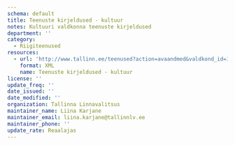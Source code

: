 ```yaml
---
schema: default
title: Teenuste kirjeldused - kultuur
notes: Kultuuri valdkonna teenuste kirjeldused
department: ''
category:
  - Riigiteenused
resources:
  - url: 'http://www.tallinn.ee/teenused?action=avaandmed&valdkond_id=15'
    format: XML
    name: Teenuste kirjeldused - kultuur
license: ''
update_freq: ''
date_issued: ''
date_modified: ''
organization: Tallinna Linnavalitsus
maintainer_name: Liina Karjane
maintainer_email: liina.karjane@tallinnlv.ee
maintainer_phone: ''
update_rate: Reaalajas
---
```

